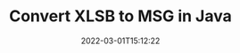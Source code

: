 ---
############################# Static ############################
layout: "auto-gen-conversion"
date: 2022-03-01T15:12:22
draft: false
otherformats: csv dif epub fods htm html json mht mhtml ods pdf sxc tex tsv xlam xls xlsb xlsm xlsx xlt xltm xltx xml xps
breadcrumb: XLSB to MSG in Java

############################# Head ############################
head_title: "XLSB to MSG Converter in Java"
head_description: "Convert XLSB to MSG in Java using a few lines of code. Use the GroupDocs Document Conversion API to convert over 160 file formats."

############################# Header ############################
title: "Convert XLSB to MSG in Java"
description: "XLSB to MSG conversion with a few lines of Java code"
bg_image: "https://cms.admin.containerize.com/templates/aspose/App_Themes/V3/images/bg/header1.png"
bg_overlay: false
button:
    enable: true

############################# SubMenu ############################
submenu:
    enable: true

    left:
        img_alt: "GroupDocs.Conversion for Java"
        image: "https://cms.admin.containerize.com/templates/groupdocs/images/product-logos/90x90-noborder/groupdocs-conversion-java.png"
        product: "GroupDocs.Conversion"
        platform: "Java"



############################# About ############################
about:
    enable: true
    title: "About GroupDocs.Conversion for Java API"
    content: |
        [GroupDocs.Conversion for Java](https://products.groupdocs.com/conversion/java/) can be used to convert Microsoft Word, Excel, PowerPoint, PDF, Visio and other formats. GroupDocs.Conversion is a standalone API that is suitable for back-end and internal systems where high performance is required. It does not depend on any software such as Microsoft or Open Office.
    

overview:
    enable: true
    content: |
        Convert your XLSB files to MSG in Java easily. You can use just a couple of Java code lines in any platform of your choice like - Windows, Linux, macOS.
        You can try XLSB to MSG conversion for free and evaluate conversion results quality.  Along with simple file conversion scenarios you can try more advanced options for loading source XLSB file and for saving output MSG result. 
        
        For example, for the source XLSB file you may use the following load options:

        * auto-detect file format;
        * specify password for protected files (if file format supports it);
        * replace missing fonts to preserve document appearance.
        
        There are also advanced convert options for the MSG file:

        * convert specific document page or page range;
        * add a watermark to the converted MSG file and many more.

        Once conversion is completed you can save your MSG file to the local file path or any third-party storage like FTP, Amazon S3, Google Drive, Dropbox etc. Please note - to convert XLSB to MSG there is no need for any additional software installed - like MS Office, Open Office, Adobe Acrobat Reader etc.


############################# Steps ############################
steps:
    enable: true
    title_left: "Steps to convert XLSB to MSG in Java"
    content_left: |
        [GroupDocs.Conversion for Java](https://products.groupdocs.com/conversion/java/) makes it easy for developers to convert a XLSB file to MSG with a few lines of code.
        
        * Create an instance of the Converter class and provide the file XLSB with the full path
        * Create and set ConvertOptions for MSG type.
        * Call the Converter.Convert method and pass the full path and format (MSG) as a parameter

    title_right: "System Requirements"
    content_right: |
        Basic conversion with GroupDocs.Conversion for Java can be done in just a few simple steps. Our APIs are supported on all major platforms and operating systems. Before executing the code below, make sure you have the following prerequisites installed on your system.

        * Operating systems: Microsoft Windows, Linux, MacOS
        * Development environments: NetBeans, Intellij IDEA, Eclipse, etc.
        * Java runtime: J2SE 6.0 and above
        * Get the latest GroupDocs.Conversion for Java from [Maven](https://repository.groupdocs.com/webapp/#/artifacts/browse/tree/General/repo/com/groupdocs/groupdocs-conversion)
         
    code: |
        ```java    
        // Load source file XLSB for conversion
        Converter converter = new Converter("input.xlsb");
        // Prepare conversion options for target format MSG
        ConvertOptions convertOptions = new FileType().fromExtension("msg").getConvertOptions();
        // Convert to MSG format
        converter.convert("output.msg", convertOptions);
        ```

demos:
    enable: true
    title: "XLSB to MSG Live Demo"
    content: |
       Convert XLSB to MSG now by visiting the [GroupDocs.Conversion App](https://products.groupdocs.app/conversion/family) website. Online demo has the following advantages
          

more_formats:
    enable: true
    title: "Other supported XLSB conversions in Java"
    content: "You can also convert XLSB to many other file formats. Please see the list below."
       
       
back_to_top:
    enable: true
---